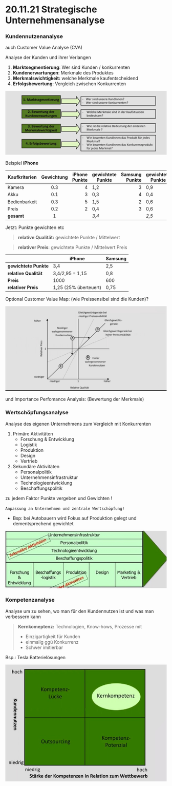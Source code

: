 # 20.11.21 Strategische Unternehmensanalyse

### Kundennutzenanalyse

auch Customer Value Analyse (CVA)

Analyse der Kunden und ihrer Verlangen

1. **Marktsegmentierung**: Wer sind Kunden / konkurrenten
2. **Kundenerwartungen**: Merkmale des Produktes
3. **Merkmalswichtigkeit:** welche Merkmale kaufentscheidend
4. **Erfolgsbewertung**: Vergleich zwischen Konkurrenten

![21-12-07_13-40](../images/21-12-07_13-40.jpg)



Beispiel **iPhone** 

| Kaufkriterien | Gewichtung | iPhone Punkte | gewichtete Punkte | Samsung Punkte | gewichtete Punkte |
| ------------- | :--------: | ------------: | ----------------- | -------------: | ----------------- |
| Kamera        |    0.3     |             4 | 1,2               |              3 | 0,9               |
| Akku          |    0.1     |             3 | 0,3               |              4 | 0,4               |
| Bedienbarkeit |    0.3     |             5 | 1,5               |              2 | 0,6               |
| Preis         |    0.2     |             2 | 0,4               |              3 | 0,6               |
| **gesamt**    |     1      |               | *3,4*             |                | *2,5*             |

Jetzt: Punkte gewichten etc

> **relative Qualität:** gewichtete Punkte / Mittelwert 

> **relativer Preis**: gewichtete Punkte / Mittelwert Preis

|                       | iPhone                | Samsung |
| --------------------- | --------------------- | ------- |
| **gewichtete Punkte** | 3,4                   | 2,5     |
| **relative Qualität** | 3,4/2,95 = 1,15       | 0,8     |
| **Preis**             | 1000                  | 600     |
| **relativer Preis**   | 1,25 (25% überteuert) | 0,75    |

Optional Customer Value Map: (wie Preissensibel sind die Kunden)? 

![21-12-16_16-44](../images/21-12-16_16-44.jpg)

und Importance Perfomance Analysis: (Bewertung der Merkmale)



### Wertschöpfungsanalyse 

Analyse des eigenen Unternehmens zum Vergleich mit Konkurrenten

1. Primäre Aktivitäten
    - Forschung & Entwicklung
    - Logistik
    - Produktion
    - Design
    - Vertrieb
2. Sekundäre Aktivitäten
    - Personalpolitik
    - Unternehmensinfrastruktur
    - Technologieentwicklung
    - Beschaffungspolitik

zu jedem Faktor Punkte vergeben und Gewichten !

`Anpassung an Unternehmen und zentrale Wertschöpfung!` 

- Bsp: bei Autobauern wird Fokus auf Produktion gelegt und dementsprechend gewichtet


![21-11-15_17-39](../images/21-11-15_17-39.jpg)



### Kompetenzanalyse

Analyse um zu sehen, wo man für den Kundennutzen ist und was man verbessern kann

> **Kernkomeptenz:** Technologien, Know-hows, Prozesse mit
>
> - Einzigartigkeit für Kunden
> - einmalig ggü Konkurrenz
> - Schwer imitierbar

Bsp.: Tesla:Batterielösungen 

![21-11-15_17-49](../images/21-11-15_17-49.jpg)



